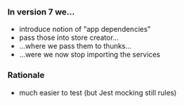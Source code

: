 ### In version 7 we...

- introduce notion of "app dependencies"
- pass those into store creator...
- ...where we pass them to thunks...
- ...were we now stop importing the services

### Rationale

- much easier to test (but Jest mocking still rules)
